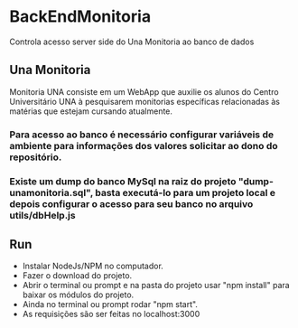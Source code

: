 # BackEndMonitoria
Controla acesso server side do Una Monitoria ao banco de dados

## Una Monitoria
Monitoria UNA consiste em um WebApp que auxilie os alunos do Centro Universitário UNA à pesquisarem monitorias específicas relacionadas às matérias que estejam cursando atualmente. 

### Para acesso ao banco é necessário configurar variáveis de ambiente para informações dos valores solicitar ao dono do repositório.

### Existe um dump do banco MySql na raiz do projeto "dump-unamonitoria.sql", basta executá-lo para um projeto local e depois configurar o acesso para seu banco no arquivo utils/dbHelp.js

## Run
* Instalar NodeJs/NPM no computador.
* Fazer o download do projeto.
* Abrir o terminal ou prompt e na pasta do projeto usar "npm install" para baixar os módulos do projeto.
* Ainda no terminal ou prompt rodar "npm start".
* As requisições são ser feitas no localhost:3000